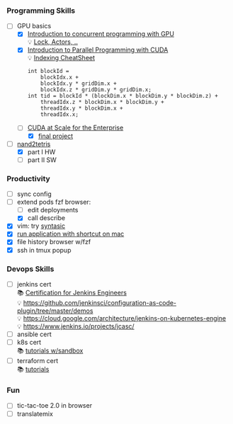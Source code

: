 ### Programming Skills

- [ ] GPU basics
  - [x] [Introduction to concurrent programming with GPU](https://www.coursera.org/learn/introduction-to-concurrent-programming/home/week/1)\
    💡 [Lock, Actors, ..](https://adit.io/posts/2013-05-15-Locks,-Actors,-And-STM-In-Pictures.html)
  - [x] [Introduction to Parallel Programming with CUDA](https://www.coursera.org/learn/introduction-to-parallel-programming-with-cuda/home/info)\
    💡 [Indexing CheatSheet](https://cs.calvin.edu/courses/cs/374/CUDA/CUDA-Thread-Indexing-Cheatsheet.pdf)
    ```
    int blockId = 
        blockIdx.x +
        blockIdx.y * gridDim.x +
        blockIdx.z * gridDim.y * gridDim.x;
    int tid = blockId * (blockDim.x * blockDim.y * blockDim.z) +
        threadIdx.z * blockDim.x * blockDim.y +
        threadIdx.y * blockDim.x +
        threadIdx.x;
    ```
  - [ ] [CUDA at Scale for the Enterprise](https://www.coursera.org/learn/cuda-at-scale-for-the-enterprise)
    - [x]  [final project](https://github.com/mer1in/jhGPUPSc3w5)

- [ ] [nand2tetris](https://www.nand2tetris.org/)
  - [x] part I HW
  - [ ] part II SW

### Productivity

  - [ ] sync config
  - [ ] extend pods fzf browser:
    - [ ] edit deployments
    - [x] call describe
  - [x] vim: try [syntasic](https://github.com/vim-syntastic/syntastic)
  - [x] [run application with shortcut on mac](https://www.computerhope.com/issues/ch002051.htm)
  - [x] file history browser w/fzf
  - [x] ssh in tmux popup

### Devops Skills

- [ ] jenkins cert \
  📚 [Certification for Jenkins Engineers](https://www.cloudbees.com/jenkins/certification) \
    💡 https://github.com/jenkinsci/configuration-as-code-plugin/tree/master/demos \
    💡 https://cloud.google.com/architecture/jenkins-on-kubernetes-engine \
    💡 https://www.jenkins.io/projects/jcasc/
- [ ] ansible cert
- [ ] k8s cert \
  📚 [tutorials w/sandbox](https://kubernetes.io/docs/tutorials/)
- [ ] terraform cert \
  📚 [tutorials](https://developer.hashicorp.com/terraform/tutorials)
 
### Fun

- [ ] tic-tac-toe 2.0 in browser
- [ ] translatemix
